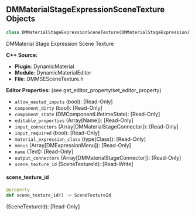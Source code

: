 ## DMMaterialStageExpressionSceneTexture Objects

```python
class DMMaterialStageExpressionSceneTexture(DMMaterialStageExpression)
```

DMMaterial Stage Expression Scene Texture

**C++ Source:**

- **Plugin**: DynamicMaterial
- **Module**: DynamicMaterialEditor
- **File**: DMMSESceneTexture.h

**Editor Properties:** (see get_editor_property/set_editor_property)

- ``allow_nested_inputs`` (bool):  [Read-Only]
- ``component_dirty`` (bool):  [Read-Only]
- ``component_state`` (DMComponentLifetimeState):  [Read-Only]
- ``editable_properties`` (Array[Name]):  [Read-Only]
- ``input_connectors`` (Array[DMMaterialStageConnector]):  [Read-Only]
- ``input_required`` (bool):  [Read-Only]
- ``material_expression_class`` (type(Class)):  [Read-Only]
- ``menus`` (Array[DMExpressionMenu]):  [Read-Only]
- ``name`` (Text):  [Read-Only]
- ``output_connectors`` (Array[DMMaterialStageConnector]):  [Read-Only]
- ``scene_texture_id`` (SceneTextureId):  [Read-Write]

<a id="unreal.DMMaterialStageExpressionSceneTexture.scene_texture_id"></a>

#### scene_texture_id

```python
@property
def scene_texture_id() -> SceneTextureId
```

(SceneTextureId):  [Read-Only]

<a id="unreal.DMMaterialStageExpressionScreenPosition"></a>